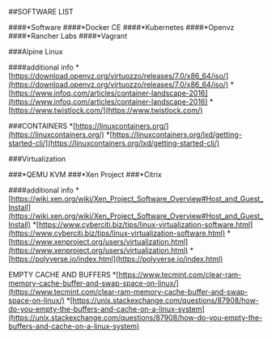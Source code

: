 ##SOFTWARE LIST

####*Software
####*Docker CE
####*Kubernetes
####*Openvz
####*Rancher Labs
####*Vagrant

###Alpine Linux

####additional info
*[https://download.openvz.org/virtuozzo/releases/7.0/x86_64/iso/](https://download.openvz.org/virtuozzo/releases/7.0/x86_64/iso/)
*[https://www.infoq.com/articles/container-landscape-2016](https://www.infoq.com/articles/container-landscape-2016)
*[https://www.twistlock.com/](https://www.twistlock.com/)



###CONTAINERS
*[https://linuxcontainers.org/](https://linuxcontainers.org/)
*[https://linuxcontainers.org/lxd/getting-started-cli/](https://linuxcontainers.org/lxd/getting-started-cli/)



###Virtualization

###*QEMU KVM
###*Xen Project
###*Citrix

####additional info
*[https://wiki.xen.org/wiki/Xen_Project_Software_Overview#Host_and_Guest_Install](https://wiki.xen.org/wiki/Xen_Project_Software_Overview#Host_and_Guest_Install)
*[https://www.cyberciti.biz/tips/linux-virtualization-software.html](https://www.cyberciti.biz/tips/linux-virtualization-software.html)
*[https://www.xenproject.org/users/virtualization.html](https://www.xenproject.org/users/virtualization.html)
*[https://polyverse.io/index.html](https://polyverse.io/index.html)


EMPTY CACHE AND BUFFERS
*[https://www.tecmint.com/clear-ram-memory-cache-buffer-and-swap-space-on-linux/](https://www.tecmint.com/clear-ram-memory-cache-buffer-and-swap-space-on-linux/)
*[https://unix.stackexchange.com/questions/87908/how-do-you-empty-the-buffers-and-cache-on-a-linux-system](https://unix.stackexchange.com/questions/87908/how-do-you-empty-the-buffers-and-cache-on-a-linux-system)
